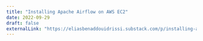 ```yaml
---
title: "Installing Apache Airflow on AWS EC2"
date: 2022-09-29
draft: false
externalLink: "https://eliasbenaddouidrissi.substack.com/p/installing-apache-airflow-on-aws"
---
```

